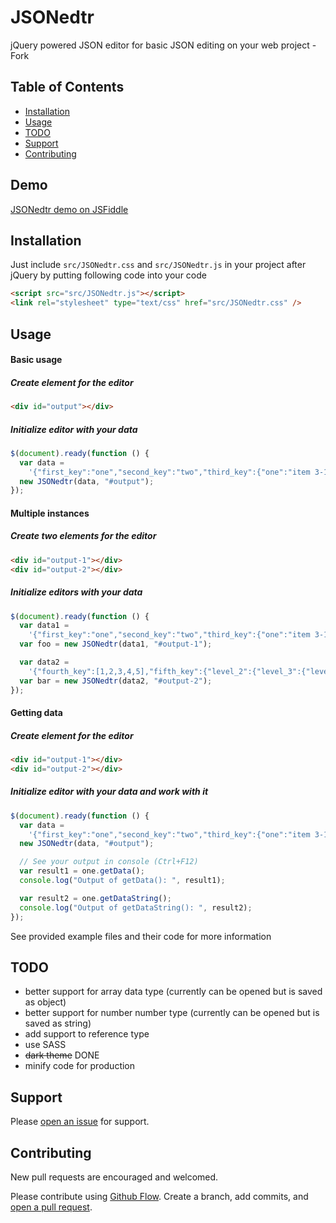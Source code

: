 # JSONedtr

jQuery powered JSON editor for basic JSON editing on your web project - Fork

## Table of Contents

- [Installation](#installation)
- [Usage](#usage)
- [TODO](#todo)
- [Support](#support)
- [Contributing](#contributing)

## Demo

[JSONedtr demo on JSFiddle](https://jsfiddle.net/4te6bkma/2/)

## Installation

Just include `src/JSONedtr.css` and `src/JSONedtr.js` in your project after jQuery by putting following code into your code

```html
<script src="src/JSONedtr.js"></script>
<link rel="stylesheet" type="text/css" href="src/JSONedtr.css" />
```

## Usage

#### Basic usage

##### Create element for the editor

```html
<div id="output"></div>
```

##### Initialize editor with your data

```js
$(document).ready(function () {
  var data =
    '{"first_key":"one","second_key":"two","third_key":{"one":"item 3-1","two":"item 3-2","three":"item 3-3"}}';
  new JSONedtr(data, "#output");
});
```

#### Multiple instances

##### Create two elements for the editor

```html
<div id="output-1"></div>
<div id="output-2"></div>
```

##### Initialize editors with your data

```js
$(document).ready(function () {
  var data1 =
    '{"first_key":"one","second_key":"two","third_key":{"one":"item 3-1","two":"item 3-2","three":"item 3-3"}}';
  var foo = new JSONedtr(data1, "#output-1");

  var data2 =
    '{"fourth_key":[1,2,3,4,5],"fifth_key":{"level_2":{"level_3":{"level_4":"item"}}}}';
  var bar = new JSONedtr(data2, "#output-2");
});
```

#### Getting data

##### Create element for the editor

```html
<div id="output-1"></div>
<div id="output-2"></div>
```

##### Initialize editor with your data and work with it

```js
$(document).ready(function () {
  var data =
    '{"first_key":"one","second_key":"two","third_key":{"one":"item 3-1","two":"item 3-2","three":"item 3-3"}}';
  new JSONedtr(data, "#output");

  // See your output in console (Ctrl+F12)
  var result1 = one.getData();
  console.log("Output of getData(): ", result1);

  var result2 = one.getDataString();
  console.log("Output of getDataString(): ", result2);
});
```

See provided example files and their code for more information

## TODO

- better support for array data type (currently can be opened but is saved as object)
- better support for number number type (currently can be opened but is saved as string)
- add support to reference type
- use SASS
- ~~dark theme~~ DONE
- minify code for production

## Support

Please [open an issue](https://github.com/LorincJuraj/JSONedtr/issues/new) for support.

## Contributing

New pull requests are encouraged and welcomed.

Please contribute using [Github Flow](https://guides.github.com/introduction/flow/). Create a branch, add commits, and [open a pull request](https://github.com/fraction/readme-boilerplate/compare/).

